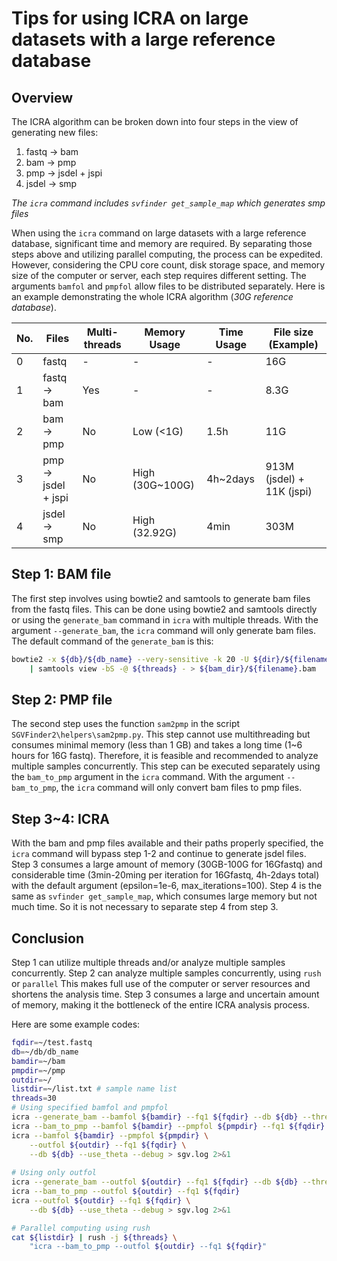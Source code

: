 # Tips for using ICRA on large datasets with a large reference database

## Overview

The ICRA algorithm can be broken down into four steps in the view of generating new files:

1. fastq -> bam
2. bam -> pmp
3. pmp -> jsdel + jspi
4. jsdel -> smp

*The `icra` command includes `svfinder get_sample_map` which generates smp files*

When using the `icra` command on large datasets with a large reference database, significant time and memory are required.
By separating those steps above and utilizing parallel computing, the process can be expedited.
However, considering the CPU core count, disk storage space, and memory size of the computer or server, each step requires different setting.
The arguments `bamfol` and `pmpfol` allow files to be distributed separately.
Here is an example demonstrating the whole ICRA algorithm (*30G reference database*).

| No. | Files | Multi-threads | Memory Usage |  Time Usage|File size (Example) |
|---|---|---|---|---|---|
|0|fastq|-|-|-|16G|
|1|fastq -> bam|Yes|-|-|8.3G|
|2|bam -> pmp|No|Low (<1G)|1.5h|11G|
|3|pmp -> jsdel + jspi|No|High (30G~100G)|4h~2days|913M (jsdel) + 11K (jspi)|
|4|jsdel -> smp|No|High (32.92G)|4min|303M|

## Step 1: BAM file

The first step involves using bowtie2 and samtools to generate bam files from the fastq files.
This can be done using bowtie2 and samtools directly or using the `generate_bam` command in `icra` with multiple threads.
With the argument `--generate_bam`, the `icra` command will only generate bam files.
The default command of the `generate_bam` is this:

```bash
bowtie2 -x ${db}/${db_name} --very-sensitive -k 20 -U ${dir}/${filename}.fastq --quiet -p ${threads} \
    | samtools view -bS -@ ${threads} - > ${bam_dir}/${filename}.bam
```

## Step 2: PMP file

The second step uses the function `sam2pmp` in the script `SGVFinder2\helpers\sam2pmp.py`.
This step cannot use multithreading but consumes minimal memory (less than 1 GB) and takes a long time (1~6 hours for 16G fastq).
Therefore, it is feasible and recommended to analyze multiple samples concurrently.
This step can be executed separately using the `bam_to_pmp` argument in the `icra` command.
With the argument `--bam_to_pmp`, the `icra` command will only convert bam files to pmp files.

## Step 3~4: ICRA

With the bam and pmp files available and their paths properly specified, the `icra` command will bypass step 1-2 and continue to generate jsdel files.
Step 3 consumes a large amount of memory (30GB-100G for 16Gfastq) and considerable time (3min-20ming per iteration for 16Gfastq, 4h-2days total) with the default argument (epsilon=1e-6,
max_iterations=100).
Step 4 is the same as `svfinder get_sample_map`, which consumes large memory but not much time. So it is not necessary to separate step 4 from step 3.

## Conclusion

Step 1 can utilize multiple threads and/or analyze multiple samples concurrently. Step 2 can analyze multiple samples concurrently, using `rush` or `parallel`
This makes full use of the computer or server resources and shortens the analysis time.
Step 3 consumes a large and uncertain amount of memory, making it the bottleneck of the entire ICRA analysis process.

Here are some example codes:

```bash
fqdir=~/test.fastq
db=~/db/db_name
bamdir=~/bam
pmpdir=~/pmp
outdir=~/
listdir=~/list.txt # sample name list
threads=30
# Using specified bamfol and pmpfol
icra --generate_bam --bamfol ${bamdir} --fq1 ${fqdir} --db ${db} --threads ${threads}
icra --bam_to_pmp --bamfol ${bamdir} --pmpfol ${pmpdir} --fq1 ${fqdir}
icra --bamfol ${bamdir} --pmpfol ${pmpdir} \
    --outfol ${outdir} --fq1 ${fqdir} \
    --db ${db} --use_theta --debug > sgv.log 2>&1
    
# Using only outfol
icra --generate_bam --outfol ${outdir} --fq1 ${fqdir} --db ${db} --threads ${threads}
icra --bam_to_pmp --outfol ${outdir} --fq1 ${fqdir}
icra --outfol ${outdir} --fq1 ${fqdir} \
    --db ${db} --use_theta --debug > sgv.log 2>&1

# Parallel computing using rush
cat ${listdir} | rush -j ${threads} \
    "icra --bam_to_pmp --outfol ${outdir} --fq1 ${fqdir}"
```
